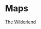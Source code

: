 # Maps

[The Wilderland](https://i.pinimg.com/originals/a8/95/dd/a895dd2362d156b6269cc8d2310a58fc.jpg)
